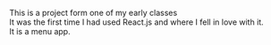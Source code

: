 This is a project form one of my early classes </br>
It was the first time I had used React.js and where I fell in love with it. </br>
It is a menu app.
